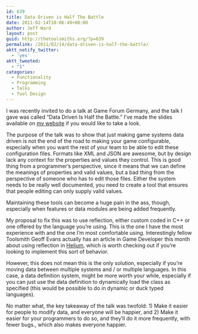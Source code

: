 ```yaml
---
id: 639
title: Data Driven is Half The Battle
date: 2011-02-14T10:06:49+00:00
author: Jeff Ward
layout: post
guid: http://thetoolsmiths.org/?p=639
permalink: /2011/02/14/data-driven-is-half-the-battle/
aktt_notify_twitter:
  - 'yes'
aktt_tweeted:
  - "1"
categories:
  - Functionality
  - Programming
  - Talks
  - Tool Design
---
```

I was recently invited to do a talk at Game Forum Germany, and the talk I gave was called &#8220;Data Driven Is Half the Battle.&#8221; I&#8217;ve made the slides available on [my website](http://www.fuzzybinary.com/talks/DataDriven.pptx) if you would like to take a look.

The purpose of the talk was to show that just making game systems data driven is not the end of the road to making your game configurable, especially when you want the rest of your team to be able to edit these configuration files. Formats like XML and JSON are awesome, but by design lack any context for the properties and values they control. This is good thing from a programmer&#8217;s perspective, since it means that we can define the meanings of properties and valid values, but a bad thing from the perspective of someone who has to edit those files. Either the system needs to be really well documented, you need to create a tool that ensures that people editing can only supply valid values.

Maintaining these tools can become a huge pain in the ass, though, especially when features or data modules are being added frequently.

My proposal to fix this was to use reflection, either custom coded in C++ or one offered by the language you&#8217;re using. This is the one I have the most experience with and the one I&#8217;m most comfortable using. Interestingly fellow Toolsmith Geoff Evans actually has an article in Game Developer this month about using reflection in [Helium](http://heliumproject.org/), which is worth checking out if you&#8217;re looking to implement this sort of behavior.

However, this does not mean this is the only solution, especially if you&#8217;re moving data between multiple systems and / or multiple languages. In this case, a data definition system, might be more worth your while, especially if you can just use the data definition to dynamically load the class as specified (this would be possible to do in dynamic or duck typed languages).

No matter what, the key takeaway of the talk was twofold: 1) Make it easier for people to modify data, and everyone will be happier, and 2) Make it easier for your programmers to do so, and they&#8217;ll do it more frequently, with fewer bugs., which also makes everyone happier.
